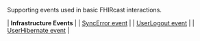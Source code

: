 Supporting events used in basic FHIRcast interactions.

| **Infrastructure Events** |
| [SyncError event](3-2-1-SyncError.html) |
| [UserLogout event](3-2-2-UserLogout.html) |
| [UserHibernate event](3-2-3-UserHibernate.html) |

